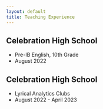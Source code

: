 ```yaml
---
layout: default
title: Teaching Experience
---
```


## Celebration High School
- Pre-IB English, 10th Grade
- August 2022

## Celebration High School
- Lyrical Analytics Clubs
- August 2022 - April 2023
